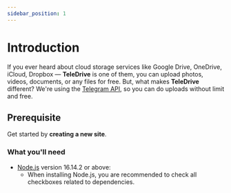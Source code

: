 ```yaml
---
sidebar_position: 1
---
```


# Introduction

If you ever heard about cloud storage services like Google Drive, OneDrive, iCloud, Dropbox &mdash; **TeleDrive** is one of them, you can upload photos, videos, documents, or any files for free. But, what makes **TeleDrive** different? We're using the <a href="https://core.telegram.org/api#telegram-api" target="_blank">Telegram API</a>, so you can do uploads without limit and free.

## Prerequisite

Get started by **creating a new site**.

### What you'll need

- [Node.js](https://nodejs.org/en/download/) version 16.14.2 or above:
  - When installing Node.js, you are recommended to check all checkboxes related to dependencies.

